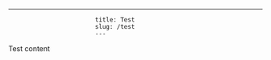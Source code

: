 ---
                            title: Test
                            slug: /test
                            ---
  Test content